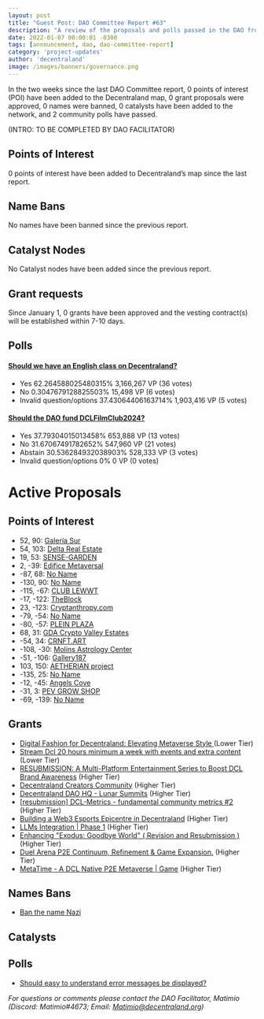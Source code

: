 ```yaml
---
layout: post
title: "Guest Post: DAO Committee Report #63"
description: "A review of the proposals and polls passed in the DAO from January 1 through January 15".
date: 2022-01-07 00:00:01 -0300
tags: [announcement, dao, dao-committee-report]
category: 'project-updates'
author: 'decentraland'
image: /images/banners/governance.png
---
```


In the two weeks since the last DAO Committee report, 0 points of interest (POI) have been added to the Decentraland map, 0 grant proposals were approved, 0 names were banned, 0 catalysts have been added to the network, and 2 community polls have passed.

(INTRO: TO BE COMPLETED BY DAO FACILITATOR)

## Points of Interest
0 points of interest have been added to Decentraland’s map since the last report.


## Name Bans

No names have been banned since the previous report.

## Catalyst Nodes
No Catalyst nodes have been added since the previous report.


## Grant requests
Since January 1, 0 grants have been approved and the vesting contract(s) will be established within 7-10 days.


## Polls

#### [Should we have an English class on Decentraland?](https://governance.decentraland.org/proposal/?id=12f51300-4511-4d4f-abd9-ed26656a1372)

* Yes 62.264588025480315% 3,166,267 VP (36 votes)
* No 0.3047679128825503% 15,498 VP (6 votes)
* Invalid question/options 37.43064406163714% 1,903,416 VP (5 votes)


#### [Should the DAO fund DCLFilmClub2024?](https://governance.decentraland.org/proposal/?id=19a178a2-40a8-4e89-a948-1f13552dcda1)

* Yes 37.79304015013458% 653,888 VP (13 votes)
* No 31.67067491782652% 547,960 VP (21 votes)
* Abstain 30.536284932038903% 528,333 VP (3 votes)
* Invalid question/options 0% 0 VP (0 votes)



# Active Proposals

## Points of Interest

* 52, 90: [Galería Sur](https://governance.decentraland.org/proposal/?id=388ab0cb-1c79-4b5e-9acb-4ce908136c12)
* 54, 103: [Delta Real Estate](https://governance.decentraland.org/proposal/?id=7677bddc-c913-48e1-9ef4-ff66b74797db)
* 19, 53: [SENSE-GARDEN](https://governance.decentraland.org/proposal/?id=d0f6016f-0edc-47de-a41f-86e6587ff1e6)
* 2, -39: [Edifice Metaversal](https://governance.decentraland.org/proposal/?id=cc666f77-5d8b-4c8a-85e5-3a5ca4f53aac)
* -87, 68: [No Name](https://governance.decentraland.org/proposal/?id=7eb4fe4e-0597-44de-9357-1080dd64941b)
* -130, 90: [No Name](https://governance.decentraland.org/proposal/?id=4564c02b-70e2-4945-aaec-3fbadb34f943)
* -115, -67: [CLUB LEWWT](https://governance.decentraland.org/proposal/?id=44f9ff98-d52c-4069-a942-279a2b9adeb2)
* -17, -122: [TheBlock](https://governance.decentraland.org/proposal/?id=a206262f-409e-42d7-8fce-a0a23e23cdeb)
* 23, -123: [Cryptanthropy.com](https://governance.decentraland.org/proposal/?id=20b97aae-b137-4799-a3d9-dbd0eddaa1a4)
* -79, -54: [No Name](https://governance.decentraland.org/proposal/?id=990d3c6c-9eba-4738-8c1c-dcef9ae24a72)
* -80, -57: [PLEIN PLAZA](https://governance.decentraland.org/proposal/?id=229174c4-7e5b-4426-9037-485818572000)
* 68, 31: [GDA Crypto Valley Estates](https://governance.decentraland.org/proposal/?id=9641324d-52c7-4523-8fc0-96a9a8b0bfe3)
* -54, 34: [CRNFT.ART](https://governance.decentraland.org/proposal/?id=d73ec71b-72c5-4516-b450-7f8aaefae75d)
* -108, -30: [Molins Astrology Center](https://governance.decentraland.org/proposal/?id=d90adde7-a894-4a17-9db5-2555657a4a59)
* -51, -106: [Gallery187](https://governance.decentraland.org/proposal/?id=d0434dc9-bf31-41ea-a75d-b22cc59dba5d)
* 103, 150: [AETHERIAN project](https://governance.decentraland.org/proposal/?id=4886ff4b-7035-4d0a-bdc0-b7cf067b1ad2)
* -135, 25: [No Name](https://governance.decentraland.org/proposal/?id=2a3575d0-1588-48c3-8172-177250c5176e)
* -12, -45: [Angels Cove](https://governance.decentraland.org/proposal/?id=4ec3bc74-38ad-4472-89e4-0de1e709a756)
* -31, 3: [PEV GROW SHOP](https://governance.decentraland.org/proposal/?id=4c7f69cf-dc71-456e-8585-d411626966c2)
* -69, -139: [No Name](https://governance.decentraland.org/proposal/?id=ed68d0c1-602a-4d76-a97f-054b3d836cb7)

## Grants

* [Digital Fashion for Decentraland: Elevating Metaverse Style ](https://governance.decentraland.org/proposal/?id=b7addc99-1f18-4584-bfd4-85d08e1e1fb0) (Lower Tier)
* [Stream Dcl 20 hours minimum a week with events and extra content](https://governance.decentraland.org/proposal/?id=ff19c0eb-27fb-4119-b5f5-2e4a2fc4fbb8) (Lower Tier)
* [RESUBMISSION: A Multi-Platform Entertainment Series to Boost DCL Brand Awareness](https://governance.decentraland.org/proposal/?id=07676e9d-e2e3-4328-ac51-a28f7123ce50) (Higher Tier)
* [Decentraland Creators Community](https://governance.decentraland.org/proposal/?id=6c2fd4e0-8ed5-47c6-99e1-1d7683c7229c) (Higher Tier)
* [Decentraland DAO HQ - Lunar Summits](https://governance.decentraland.org/proposal/?id=f42896b1-aa56-4958-b489-77d73b2b0610) (Higher Tier)
* [[resubmission] DCL-Metrics - fundamental community metrics #2](https://governance.decentraland.org/proposal/?id=5b63274e-1bfb-42cb-b381-396f04a3bb9f) (Higher Tier)
* [Building a Web3 Esports Epicentre in Decentraland](https://governance.decentraland.org/proposal/?id=c10710d1-50a5-4e07-9c32-0f0dce112b3a) (Higher Tier)
* [LLMs Integration | Phase 1](https://governance.decentraland.org/proposal/?id=196eceae-0157-4bab-af8d-374933561bcc) (Higher Tier)
* [Enhancing &#34;Exodus: Goodbye World&#34; ( Revision and Resubmission )](https://governance.decentraland.org/proposal/?id=127d49ed-e592-49f6-8cdc-c626a03175a2) (Higher Tier)
* [Duel Arena P2E Continuum, Refinement &amp; Game Expansion.](https://governance.decentraland.org/proposal/?id=77dd1e64-f3de-4b19-afcf-21e2d7fafbb1) (Higher Tier)
* [MetaTime - A DCL Native P2E Metaverse | Game](https://governance.decentraland.org/proposal/?id=cb754327-7d29-4f29-9850-31319580f3de) (Higher Tier)

## Names Bans

* [Ban the name Nazi](https://governance.decentraland.org/proposal/?id=4b19657a-d083-43fd-93c0-285ebb1ce608)

## Catalysts


## Polls

* [Should easy to understand error messages be displayed?](https://governance.decentraland.org/proposal/?id=ec47bf37-d0b9-43ba-9e44-9c071eeec532)

*For questions or comments please contact the DAO Facilitator, Matimio (Discord: Matimio#4673; Email: [Matimio@decentraland.org](mailto:Matimio@decentraland.org))*